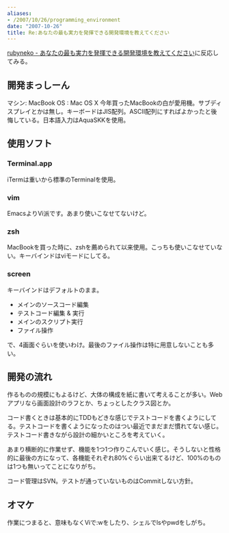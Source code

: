 ```yaml
---
aliases:
- /2007/10/26/programming_environment
date: "2007-10-26"
title: Re:あなたの最も実力を発揮できる開発環境を教えてください
---
```

<a href="http://ujihisa.nowa.jp/entry/720100065b">rubyneko -
あなたの最も実力を発揮できる開発環境を教えてください</a>に反応してみる。
<h2>開発まっしーん</h2>
マシン: MacBook
OS     : Mac OS X
今年買ったMacBookの白が愛用機。サブディスプレイとかは無し。キーボードはJIS配列。ASCII配列にすればよかったと後悔している。日本語入力はAquaSKKを使用。
<h2>使用ソフト</h2>
<h3>Terminal.app</h3>
iTermは重いから標準のTerminalを使用。
<h3>vim</h3>
EmacsよりVi派です。あまり使いこなせてないけど。
<h3>zsh</h3>
MacBookを買った時に、zshを薦められて以来使用。こっちも使いこなせていない。キーバインドはviモードにしてる。
<h3>screen</h3>
キーバインドはデフォルトのまま。
<ul>
	<li>メインのソースコード編集</li>
	<li>テストコード編集 &amp; 実行</li>
	<li>メインのスクリプト実行</li>
	<li>ファイル操作</li>
</ul>
で、4画面ぐらいを使いわけ。最後のファイル操作は特に用意しないことも多い。
<h2>開発の流れ</h2>
作るものの規模にもよるけど、大体の構成を紙に書いて考えることが多い。Webアプリなら画面設計のラフとか、ちょっとしたクラス図とか。

コード書くときは基本的にTDDもどきな感じでテストコードを書くようにしてる。テストコードを書くようになったのはつい最近でまだまだ慣れてない感じ。テストコード書きながら設計の細かいところを考えていく。

あまり横断的に作業せず、機能を1つ1つ作りこんでいく感じ。そうしないと性格的に最後の方になって、各機能それぞれ80%ぐらい出来てるけど、100%のものは1つも無いってことになりがち。

コード管理はSVN。テストが通っていないものはCommitしない方針。
<h2>オマケ</h2>
作業につまると、意味もなくViで:wをしたり、シェルでlsやpwdをしがち。